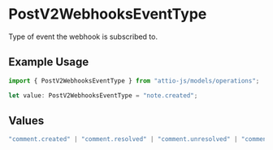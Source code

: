 # PostV2WebhooksEventType

Type of event the webhook is subscribed to.

## Example Usage

```typescript
import { PostV2WebhooksEventType } from "attio-js/models/operations";

let value: PostV2WebhooksEventType = "note.created";
```

## Values

```typescript
"comment.created" | "comment.resolved" | "comment.unresolved" | "comment.deleted" | "list.created" | "list.updated" | "list.deleted" | "list-attribute.created" | "list-attribute.updated" | "list-entry.created" | "list-entry.updated" | "list-entry.deleted" | "object-attribute.created" | "object-attribute.updated" | "note.created" | "note.updated" | "note.deleted" | "record.created" | "record.merged" | "record.updated" | "record.deleted" | "task.created" | "task.updated" | "task.deleted" | "workspace-member.created"
```